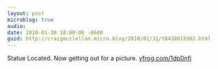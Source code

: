 ```yaml
---
layout: post
microblog: true
audio: 
date: 2010-01-30 18:00:00 -0600
guid: http://craigmcclellan.micro.blog/2010/01/31/t8438015982.html
---
```

Statue Located. Now getting out for a picture.  [yfrog.com/1dp0nfj](http://yfrog.com/1dp0nfj)
